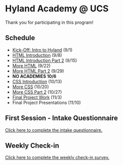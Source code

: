 # Hyland Academy @ UCS
Thank you for participating in this program!

## Schedule
- [Kick-Off: Intro to Hyland](IntroHyland/StudentDesc.md) (9/1)
- [HTML Introduction](HtmlIntro/StudentDesc.md) (9/8)
- [HTML Introduction Part 2](HtmlIntro2/StudentDesc.md) (9/15)
- [More HTML](MoreHtml/StudentDesc.md) (9/22)
- [More HTML Part 2](MoreHtml2/StudentDesc.md) (9/29)
- **NO ACADEMIES 10/6**
- [CSS Introduction](CssIntro/StudentDesc.md) (10/13)
- [More CSS](MoreCss/StudentDesc.md) (10/20)
- [More CSS Part 2](MoreCss2/StudentDesc.md) (10/27)
- [Final Project Work](FinalProject/StudentDesc.md) (11/3)
- Final Project Presentations (11/10)

## First Session - Intake Questionnaire
[Click here to complete the intake questionnaire.](https://forms.gle/5wbK8RiocAhayCza8)

## Weekly Check-in
[Click here to complete the weekly check-in survey.](https://forms.gle/xYMoZGSDPzLRtR4f8)
